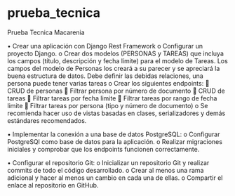 # prueba_tecnica
Prueba Tecnica Macarenia

•	Crear una aplicación con Django Rest Framework
o	Configurar un proyecto Django.
o	Crear dos modelos (PERSONAS y TAREAS) que incluya los campos (título, descripción y fecha límite) para el modelo de Tareas. Los campos del modelo de Personas los creará a su parecer y se apreciará la buena estructura de datos. Debe definir las debidas relaciones, una persona puede tener varias tareas
o	Crear los siguientes endpoints:
	CRUD de personas
	Filtrar persona por número de documento
	CRUD de tareas
	Filtrar tareas por fecha limite
	Filtrar tareas por rango de fecha limite
	Filtrar tareas por persona (tipo y número de documento)
o	Se recomienda hacer uso de vistas basadas en clases, serializadores y demás estándares recomendados.

•	Implementar la conexión a una base de datos PostgreSQL:
o	Configurar PostgreSQl como base de datos para la aplicación.
o	Realizar migraciones iniciales y comprobar que los endpoints funcionen correctamente.

•	Configurar el repositorio Git:
o	Inicializar un repositorio Git y realizar commits de todo el código desarrollado.
o	Crear al menos una rama adicional y hacer al menos un cambio en cada una de ellas.
o	Compartir el enlace al repositorio en GitHub.
